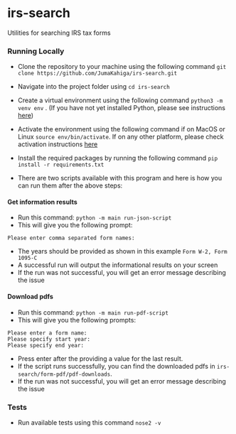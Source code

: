 # irs-search
Utilities for searching IRS tax forms

### Running Locally
- Clone the repository to your machine using the following command `git clone https://github.com/JumaKahiga/irs-search.git`

- Navigate into the project folder using `cd irs-search`

- Create a virtual environment using the following command `python3 -m venv env` . (If you have not yet installed Python, please see instructions [here](https://www.python.org/downloads/))

- Activate the environment using the following command if on MacOS or Linux `source env/bin/activate`. If on any other platform, please check activation instructions [here](https://www.python.org/downloads/)

- Install the required packages by running the following command `pip install -r requirements.txt`

- There are two scripts available with this program and here is how you can run them after the above steps:

#### Get information results
- Run this command: `python -m main run-json-script`
- This will give you the following prompt:
```
Please enter comma separated form names:
```
- The years should be provided as shown in this example `Form W-2, Form 1095-C`
- A successful run will output the informational results on your screen
- If the run was not successful, you will get an error message describing the issue

#### Download pdfs
- Run this command: `python -m main run-pdf-script`
- This will give you the following prompts:
```
Please enter a form name: 
Please specify start year: 
Please specify end year: 
```
- Press enter after the providing a value for the last result.
- If the script runs successfully, you can find the downloaded pdfs in `irs-search/form-pdf/pdf-downloads`.
- If the run was not successful, you will get an error message describing the issue

### Tests
- Run available tests using this command `nose2 -v`

